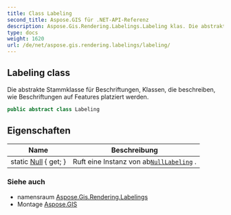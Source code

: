 ```yaml
---
title: Class Labeling
second_title: Aspose.GIS für .NET-API-Referenz
description: Aspose.Gis.Rendering.Labelings.Labeling klas. Die abstrakte Stammklasse für Beschriftungen Klassen die beschreiben wie Beschriftungen auf Features platziert werden.
type: docs
weight: 1620
url: /de/net/aspose.gis.rendering.labelings/labeling/
---
```

## Labeling class

Die abstrakte Stammklasse für Beschriftungen, Klassen, die beschreiben, wie Beschriftungen auf Features platziert werden.

```csharp
public abstract class Labeling
```

## Eigenschaften

| Name | Beschreibung |
| --- | --- |
| static [Null](../../aspose.gis.rendering.labelings/labeling/null/) { get; } | Ruft eine Instanz von ab[`NullLabeling`](../nulllabeling/) . |

### Siehe auch

* namensraum [Aspose.Gis.Rendering.Labelings](../../aspose.gis.rendering.labelings/)
* Montage [Aspose.GIS](../../)


